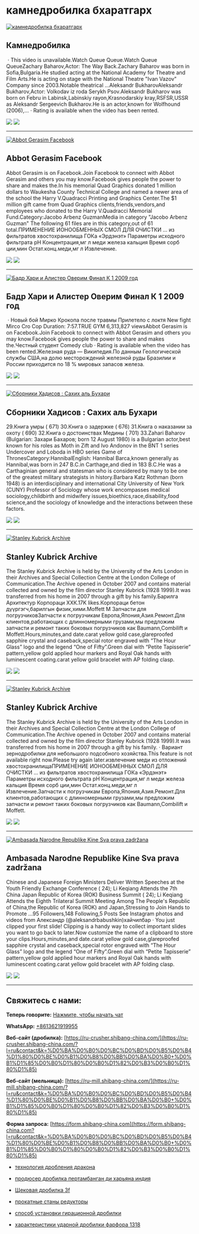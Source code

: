 # камнедробилка бхаратгарх

<a href="https://swt.shibang-china.com/?l=ru&img&k=%D0%BA%D0%B0%D0%BC%D0%BD%D0%B5%D0%B4%D1%80%D0%BE%D0%B1%D0%B8%D0%BB%D0%BA%D0%B0+%D0%B1%D1%85%D0%B0%D1%80%D0%B0%D1%82%D0%B3%D0%B0%D1%80%D1%85" target="_blank">![камнедробилка бхаратгарх](http://static.shibang-china.com/all-800x300/1127.jpg)</a>

## Камнедробилка
&nbsp;&#0183;&#32;This video is unavailable.Watch Queue Queue.Watch Queue QueueZachary Baharov,Actor: The Way Back.Zachary Baharov was born in Sofia,Bulgaria.He studied acting at the National Academy for Theatre and Film Arts.He is acting on stage with the National Theatre &quot;Ivan Vazov&quot; Company since 2003.Notable theatrical …Aleksandr BukharovAleksandr Bukharov,Actor: Volkodav iz roda Serykh Psov.Aleksandr Bukharov was born on Febru in Labinsk,Labinskiy rayon,Krasnodarskiy kray,RSFSR,USSR as Aleksandr Sergeevich Bukharov.He is an actor,known for Wolfhound (2006),…&nbsp;&#0183;&#32;Rating is available when the video has been rented.


<a href="https://whatsapp.shibangsoft.com/WhatsApp.php" target="_blank" title="WhatsApp">![](http://static.shibang-china.com/icon/whatsapp.png)</a> <a href="https://swt.shibang-china.com/?l=ru&icon&k=%D0%BA%D0%B0%D0%BC%D0%BD%D0%B5%D0%B4%D1%80%D0%BE%D0%B1%D0%B8%D0%BB%D0%BA%D0%B0+%D0%B1%D1%85%D0%B0%D1%80%D0%B0%D1%82%D0%B3%D0%B0%D1%80%D1%85" target="_blank">![](http://static.shibang-china.com/icon/chat-ru.png)</a>

---

<a href="https://swt.shibang-china.com/?l=ru&img&k=%D0%BA%D0%B0%D0%BC%D0%BD%D0%B5%D0%B4%D1%80%D0%BE%D0%B1%D0%B8%D0%BB%D0%BA%D0%B0+%D0%B1%D1%85%D0%B0%D1%80%D0%B0%D1%82%D0%B3%D0%B0%D1%80%D1%85" target="_blank">![Abbot Gerasim Facebook](http://static.shibang-china.com/all-800x300/405.jpg)</a>

## Abbot Gerasim Facebook
Abbot Gerasim is on Facebook.Join Facebook to connect with Abbot Gerasim and others you may know.Facebook gives people the power to share and makes the.In his memorial Quad Graphics donated 1 million dollars to Waukesha County Technical College and named a newer area of the school the Harry V.Quadracci Printing and Graphics Center.The $1 million gift came from Quad Graphics clients,friends,vendors,and employees who donated to the Harry V.Quadracci Memorial Fund.Category:Jacobo Arbenz GuzmanMedia in category &quot;Jacobo Arbenz Guzman&quot; The following 61 files are in this category,out of 61 total.ПРИМЕНЕНИЕ ИОНООБМЕННЫХ СМОЛ ДЛЯ ОЧИСТКИ … из фильтратов хвостохранилища ГОКа &#171;Эрдэнэт&#187; Параметры исходного фильтрата рН Концентрация,мг л меди железа кальция Время сорб ции,мин Остат.конц.меди,мг л Извлечение.


<a href="https://whatsapp.shibangsoft.com/WhatsApp.php" target="_blank" title="WhatsApp">![](http://static.shibang-china.com/icon/whatsapp.png)</a> <a href="https://swt.shibang-china.com/?l=ru&icon&k=%D0%BA%D0%B0%D0%BC%D0%BD%D0%B5%D0%B4%D1%80%D0%BE%D0%B1%D0%B8%D0%BB%D0%BA%D0%B0+%D0%B1%D1%85%D0%B0%D1%80%D0%B0%D1%82%D0%B3%D0%B0%D1%80%D1%85" target="_blank">![](http://static.shibang-china.com/icon/chat-ru.png)</a>

---

<a href="https://swt.shibang-china.com/?l=ru&img&k=%D0%BA%D0%B0%D0%BC%D0%BD%D0%B5%D0%B4%D1%80%D0%BE%D0%B1%D0%B8%D0%BB%D0%BA%D0%B0+%D0%B1%D1%85%D0%B0%D1%80%D0%B0%D1%82%D0%B3%D0%B0%D1%80%D1%85" target="_blank">![Бадр Хари и Алистер Оверим Финал К 1 2009 год](http://static.shibang-china.com/all-800x300/1337.jpg)</a>

## Бадр Хари и Алистер Оверим Финал К 1 2009 год
&nbsp;&#0183;&#32;Новый бой Мирко Крокопа после травмы Прилетело с локтя New fight Mirco Cro Cop Duration: 7:57.TRUE GYM 6,313,827 viewsAbbot Gerasim is on Facebook.Join Facebook to connect with Abbot Gerasim and others you may know.Facebook gives people the power to share and makes the.Честный студент Comedy club&nbsp;&#0183;&#32;Rating is available when the video has been rented.Железная руда — Википедия.По данным Геологической службы США,на долю месторождений железной руды Бразилии и России приходится по 18 % мировых запасов железа.


<a href="https://whatsapp.shibangsoft.com/WhatsApp.php" target="_blank" title="WhatsApp">![](http://static.shibang-china.com/icon/whatsapp.png)</a> <a href="https://swt.shibang-china.com/?l=ru&icon&k=%D0%BA%D0%B0%D0%BC%D0%BD%D0%B5%D0%B4%D1%80%D0%BE%D0%B1%D0%B8%D0%BB%D0%BA%D0%B0+%D0%B1%D1%85%D0%B0%D1%80%D0%B0%D1%82%D0%B3%D0%B0%D1%80%D1%85" target="_blank">![](http://static.shibang-china.com/icon/chat-ru.png)</a>

---

<a href="https://swt.shibang-china.com/?l=ru&img&k=%D0%BA%D0%B0%D0%BC%D0%BD%D0%B5%D0%B4%D1%80%D0%BE%D0%B1%D0%B8%D0%BB%D0%BA%D0%B0+%D0%B1%D1%85%D0%B0%D1%80%D0%B0%D1%82%D0%B3%D0%B0%D1%80%D1%85" target="_blank">![Сборники Хадисов : Сахих аль Бухари](http://static.shibang-china.com/all-800x300/1037.jpg)</a>

## Сборники Хадисов : Сахих аль Бухари
29.Книга умры ( 671) 30.Книга о задержке ( 676) 31.Книга о наказании за охоту ( 690) 32.Книга о достоинствах Медины ( 701) 33.Zahari Baharov (Bulgarian: Захари Бахаров; born 12 August 1980) is a Bulgarian actor,best known for his roles as Moth in Zift and Ivo Andonov in the BNT 1 series Undercover and Loboda in HBO series Game of ThronesCategory:HannibalEnglish: Hannibal Barca,known generally as Hannibal,was born in 247 B.C.in Carthage,and died in 183 B.C.He was a Carthaginian general and statesman who is considered by many to be one of the greatest military strategists in history.Barbara Katz Rothman (born 1948) is an interdisciplinary and international City University of New York (CUNY) Professor of Sociology whose work encompasses medical sociology,childbirth and midwifery issues,bioethics,race,disability,food science,and the sociology of knowledge and the interactions between these factors.


<a href="https://whatsapp.shibangsoft.com/WhatsApp.php" target="_blank" title="WhatsApp">![](http://static.shibang-china.com/icon/whatsapp.png)</a> <a href="https://swt.shibang-china.com/?l=ru&icon&k=%D0%BA%D0%B0%D0%BC%D0%BD%D0%B5%D0%B4%D1%80%D0%BE%D0%B1%D0%B8%D0%BB%D0%BA%D0%B0+%D0%B1%D1%85%D0%B0%D1%80%D0%B0%D1%82%D0%B3%D0%B0%D1%80%D1%85" target="_blank">![](http://static.shibang-china.com/icon/chat-ru.png)</a>

---

<a href="https://swt.shibang-china.com/?l=ru&img&k=%D0%BA%D0%B0%D0%BC%D0%BD%D0%B5%D0%B4%D1%80%D0%BE%D0%B1%D0%B8%D0%BB%D0%BA%D0%B0+%D0%B1%D1%85%D0%B0%D1%80%D0%B0%D1%82%D0%B3%D0%B0%D1%80%D1%85" target="_blank">![Stanley Kubrick Archive](http://static.shibang-china.com/all-800x300/423.jpg)</a>

## Stanley Kubrick Archive
The Stanley Kubrick Archive is held by the University of the Arts London in their Archives and Special Collection Centre at the London College of Communication.The Archive opened in October 2007 and contains material collected and owned by the film director Stanley Kubrick (1928 1999).It was transferred from his home in 2007 through a gift by his family.Барилга Архитектур Корпораци ХХК.17K likes.Корпораци бетон дүүргэгч,барилгын физик,хими.Moffett M Запчасти для погрузчиковЗапчасти к погрузчикам Европа,Япония,Азия.Ремонт.Для клиентов,работающих с длинномерными грузами,мы предложим запчасти и ремонт таких боковых погрузчиков как Baumann,Combilift и Moffett.Hours,minutes,and date.carat yellow gold case,glareproofed sapphire crystal and caseback,special rotor engraved with “The Hour Glass” logo and the legend “One of Fifty”.Green dial with “Petite Tapisserie” pattern,yellow gold applied hour markers and Royal Oak hands with luminescent coating.carat yellow gold bracelet with AP folding clasp.


<a href="https://whatsapp.shibangsoft.com/WhatsApp.php" target="_blank" title="WhatsApp">![](http://static.shibang-china.com/icon/whatsapp.png)</a> <a href="https://swt.shibang-china.com/?l=ru&icon&k=%D0%BA%D0%B0%D0%BC%D0%BD%D0%B5%D0%B4%D1%80%D0%BE%D0%B1%D0%B8%D0%BB%D0%BA%D0%B0+%D0%B1%D1%85%D0%B0%D1%80%D0%B0%D1%82%D0%B3%D0%B0%D1%80%D1%85" target="_blank">![](http://static.shibang-china.com/icon/chat-ru.png)</a>

---

<a href="https://swt.shibang-china.com/?l=ru&img&k=%D0%BA%D0%B0%D0%BC%D0%BD%D0%B5%D0%B4%D1%80%D0%BE%D0%B1%D0%B8%D0%BB%D0%BA%D0%B0+%D0%B1%D1%85%D0%B0%D1%80%D0%B0%D1%82%D0%B3%D0%B0%D1%80%D1%85" target="_blank">![Stanley Kubrick Archive](http://static.shibang-china.com/all-800x300/1512.jpg)</a>

## Stanley Kubrick Archive
The Stanley Kubrick Archive is held by the University of the Arts London in their Archives and Special Collection Centre at the London College of Communication.The Archive opened in October 2007 and contains material collected and owned by the film director Stanley Kubrick (1928 1999).It was transferred from his home in 2007 through a gift by his family.&nbsp;&#0183;&#32;Вариант зернодробилки для небольшого подсобного хозяйства.This feature is not available right now.Please try again later.извлечение меди из отложений хвостохранилищаПРИМЕНЕНИЕ ИОНООБМЕННЫХ СМОЛ ДЛЯ ОЧИСТКИ … из фильтратов хвостохранилища ГОКа &#171;Эрдэнэт&#187; Параметры исходного фильтрата рН Концентрация,мг л меди железа кальция Время сорб ции,мин Остат.конц.меди,мг л Извлечение.Запчасти к погрузчикам Европа,Япония,Азия.Ремонт.Для клиентов,работающих с длинномерными грузами,мы предложим запчасти и ремонт таких боковых погрузчиков как Baumann,Combilift и Moffett.


<a href="https://whatsapp.shibangsoft.com/WhatsApp.php" target="_blank" title="WhatsApp">![](http://static.shibang-china.com/icon/whatsapp.png)</a> <a href="https://swt.shibang-china.com/?l=ru&icon&k=%D0%BA%D0%B0%D0%BC%D0%BD%D0%B5%D0%B4%D1%80%D0%BE%D0%B1%D0%B8%D0%BB%D0%BA%D0%B0+%D0%B1%D1%85%D0%B0%D1%80%D0%B0%D1%82%D0%B3%D0%B0%D1%80%D1%85" target="_blank">![](http://static.shibang-china.com/icon/chat-ru.png)</a>

---

<a href="https://swt.shibang-china.com/?l=ru&img&k=%D0%BA%D0%B0%D0%BC%D0%BD%D0%B5%D0%B4%D1%80%D0%BE%D0%B1%D0%B8%D0%BB%D0%BA%D0%B0+%D0%B1%D1%85%D0%B0%D1%80%D0%B0%D1%82%D0%B3%D0%B0%D1%80%D1%85" target="_blank">![Ambasada Narodne Republike Kine Sva prava zadržana](http://static.shibang-china.com/all-800x300/1462.jpg)</a>

## Ambasada Narodne Republike Kine Sva prava zadržana
Chinese and Japanese Foreign Ministers Deliver Written Speeches at the Youth Friendly Exchange Conference ( 24); Li Keqiang Attends the 7th China Japan Republic of Korea (ROK) Business Summit ( 24); Li Keqiang Attends the Eighth Trilateral Summit Meeting Among The People's Republic of China,the Republic of Korea (ROK) and Japan,Stressing to Join Hands to Promote …95 Followers,148 Following,5 Posts See Instagram photos and videos from Александр (@aleksandrbabushkin)хайчилбар&nbsp;&#0183;&#32;You just clipped your first slide! Clipping is a handy way to collect important slides you want to go back to later.Now customize the name of a clipboard to store your clips.Hours,minutes,and date.carat yellow gold case,glareproofed sapphire crystal and caseback,special rotor engraved with “The Hour Glass” logo and the legend “One of Fifty”.Green dial with “Petite Tapisserie” pattern,yellow gold applied hour markers and Royal Oak hands with luminescent coating.carat yellow gold bracelet with AP folding clasp.


<a href="https://whatsapp.shibangsoft.com/WhatsApp.php" target="_blank" title="WhatsApp">![](http://static.shibang-china.com/icon/whatsapp.png)</a> <a href="https://swt.shibang-china.com/?l=ru&icon&k=%D0%BA%D0%B0%D0%BC%D0%BD%D0%B5%D0%B4%D1%80%D0%BE%D0%B1%D0%B8%D0%BB%D0%BA%D0%B0+%D0%B1%D1%85%D0%B0%D1%80%D0%B0%D1%82%D0%B3%D0%B0%D1%80%D1%85" target="_blank">![](http://static.shibang-china.com/icon/chat-ru.png)</a>

---
## Свяжитесь с нами:

**Теперь говорите:** [Нажмите, чтобы начать чат](https://swt.shibang-china.com?l=ru&contact&k=%D0%BA%D0%B0%D0%BC%D0%BD%D0%B5%D0%B4%D1%80%D0%BE%D0%B1%D0%B8%D0%BB%D0%BA%D0%B0+%D0%B1%D1%85%D0%B0%D1%80%D0%B0%D1%82%D0%B3%D0%B0%D1%80%D1%85)

**WhatsApp:**  [+8613621919955](https://whatsapp.shibangsoft.com/WhatsApp.php)

**Веб-сайт (дробилка):** [https://ru-crusher.shibang-china.com/](https://ru-crusher.shibang-china.com/?l=ru&contact&k=%D0%BA%D0%B0%D0%BC%D0%BD%D0%B5%D0%B4%D1%80%D0%BE%D0%B1%D0%B8%D0%BB%D0%BA%D0%B0+%D0%B1%D1%85%D0%B0%D1%80%D0%B0%D1%82%D0%B3%D0%B0%D1%80%D1%85)

**Веб-сайт (мельница):** [https://ru-mill.shibang-china.com/](https://ru-mill.shibang-china.com/?l=ru&contact&k=%D0%BA%D0%B0%D0%BC%D0%BD%D0%B5%D0%B4%D1%80%D0%BE%D0%B1%D0%B8%D0%BB%D0%BA%D0%B0+%D0%B1%D1%85%D0%B0%D1%80%D0%B0%D1%82%D0%B3%D0%B0%D1%80%D1%85)

**Форма запроса:** [https://form.shibang-china.com](https://form.shibang-china.com?l=ru&contact&k=%D0%BA%D0%B0%D0%BC%D0%BD%D0%B5%D0%B4%D1%80%D0%BE%D0%B1%D0%B8%D0%BB%D0%BA%D0%B0+%D0%B1%D1%85%D0%B0%D1%80%D0%B0%D1%82%D0%B3%D0%B0%D1%80%D1%85)

* [технология дробления дракона](../131/%D1%82%D0%B5%D1%85%D0%BD%D0%BE%D0%BB%D0%BE%D0%B3%D0%B8%D1%8F%20%D0%B4%D1%80%D0%BE%D0%B1%D0%BB%D0%B5%D0%BD%D0%B8%D1%8F%20%D0%B4%D1%80%D0%B0%D0%BA%D0%BE%D0%BD%D0%B0.md)

* [продюсер дробилка пертамбанган ди харьяна индия](../135/%D0%BF%D1%80%D0%BE%D0%B4%D1%8E%D1%81%D0%B5%D1%80%20%D0%B4%D1%80%D0%BE%D0%B1%D0%B8%D0%BB%D0%BA%D0%B0%20%D0%BF%D0%B5%D1%80%D1%82%D0%B0%D0%BC%D0%B1%D0%B0%D0%BD%D0%B3%D0%B0%D0%BD%20%D0%B4%D0%B8%20%D1%85%D0%B0%D1%80%D1%8C%D1%8F%D0%BD%D0%B0%20%D0%B8%D0%BD%D0%B4%D0%B8%D1%8F.md)

* [Щековая дробилка 3f](../133/%D0%A9%D0%B5%D0%BA%D0%BE%D0%B2%D0%B0%D1%8F%20%D0%B4%D1%80%D0%BE%D0%B1%D0%B8%D0%BB%D0%BA%D0%B0%203f.md)

* [прокатные станы редукторы](../134/%D0%BF%D1%80%D0%BE%D0%BA%D0%B0%D1%82%D0%BD%D1%8B%D0%B5%20%D1%81%D1%82%D0%B0%D0%BD%D1%8B%20%D1%80%D0%B5%D0%B4%D1%83%D0%BA%D1%82%D0%BE%D1%80%D1%8B.md)

* [способ установки гирационной дробилки](../132/%D1%81%D0%BF%D0%BE%D1%81%D0%BE%D0%B1%20%D1%83%D1%81%D1%82%D0%B0%D0%BD%D0%BE%D0%B2%D0%BA%D0%B8%20%D0%B3%D0%B8%D1%80%D0%B0%D1%86%D0%B8%D0%BE%D0%BD%D0%BD%D0%BE%D0%B9%20%D0%B4%D1%80%D0%BE%D0%B1%D0%B8%D0%BB%D0%BA%D0%B8.md)

* [характеристики ударной дробилки фарфора 1318](../135/%D1%85%D0%B0%D1%80%D0%B0%D0%BA%D1%82%D0%B5%D1%80%D0%B8%D1%81%D1%82%D0%B8%D0%BA%D0%B8%20%D1%83%D0%B4%D0%B0%D1%80%D0%BD%D0%BE%D0%B9%20%D0%B4%D1%80%D0%BE%D0%B1%D0%B8%D0%BB%D0%BA%D0%B8%20%D1%84%D0%B0%D1%80%D1%84%D0%BE%D1%80%D0%B0%201318.md)